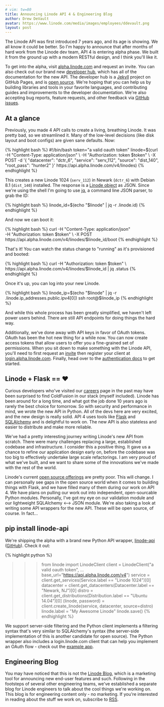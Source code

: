 ```yaml
---
# vim: tw=80
title: Announcing Linode API 4 & Engineering Blog
author: Drew DeVault
avatar: https://www.linode.com/media/images/employees/ddevault.png
layout: post
---
```


The Linode API was first introduced 7 years ago, and its age is showing. We
all know it could be better. So I'm happy to announce that after
months of hard work from the Linode dev team, API 4 is entering
alpha phase. We built it from the ground up with a modern
RESTful design, and I think you'll like it.

To get into the alpha, visit [alpha.linode.com](https://alpha.linode.com) and
request an invite. You can also check out our brand new [developer
hub](https://developers.linode.com), which has all of the documentation for the
new API. The developer hub is a [Jekyll](http://jekyllrb.com/) project on GitHub
Pages, and is [open source](https://github.com/Linode/developers). We're
hoping that you can help us by building libraries and tools in your favorite
languages, and contributing guides and improvements to the developer
documentation. We're also accepting bug reports, feature requests, and other
feedback via
[GitHub issues](https://github.com/Linode/developers/issues).

## At a glance

Previously, you made 4 API calls to create a living, breathing Linode. It was
pretty bad, so we streamlined it. Many of the low-level decisions
(like disk layout and boot configs) are given sane defaults. Now:

<div id="curl-example">
{% highlight bash %}
#!/bin/bash
token="a valid oauth token"
linode=$(curl -H "Content-Type: application/json" \
    -H "Authorization: token $token" \
    -X POST -d '{
        "datacenter": "dctr_6",
        "service": "serv_112",
        "source": "dist_140",
        "root_pass": "hunter2"
    }' https://api.alpha.linode.com/v4/linodes)
{% endhighlight %}
</div>

<script>
var password = Math.random().toString(36).slice(-8);
password += Math.random().toString(36).slice(-8);
var html = document.getElementById('curl-example').innerHTML;
html = html.replace("hunter2", password);
document.getElementById('curl-example').innerHTML = html;
</script>

This creates a new Linode 1024 (`serv_112`) in Newark (`dctr_6`) with Debian 8.1
(`dist_140`) installed. The response is a [Linode
object](http://developers.linode.com/reference/#object-linodes)
as JSON. Since we're using the shell I'm going to use
[jq](https://stedolan.github.io/jq/), a command line JSON parser, to grab the ID:

{% highlight bash %}
linode_id=$(echo "$linode" | jq -r .linode.id)
{% endhighlight %}

And now we can boot it:

{% highlight bash %}
curl -H "Content-Type: application/json" \
    -H "Authorization: token $token" \
    -X POST https://api.alpha.linode.com/v4/linodes/$linode_id/boot
{% endhighlight %}

That's it! You can watch the status change to "running" as it's provisioned and
booted:

{% highlight bash %}
curl -H "Authorization: token $token" \
    https://api.alpha.linode.com/v4/linodes/$linode_id | jq .status
{% endhighlight %}

Once it's up, you can log into your new Linode.

{% highlight bash %}
linode_ip=$(echo "$linode" | jq -r .linode.ip_addresses.public.ipv4[0])
ssh root@$linode_ip
{% endhighlight %}

And while this whole process has been greatly simplified, we
haven't left power users behind. There are still API endpoints for doing
things the hard way.

Additionally, we've done away with API keys in favor of OAuth tokens. OAuth has
been the hot new thing for a while now. You can now create access tokens that
allow users to offer you a fine-grained set of permissions.
When you sit down to make something with the Linode API, you'll need to first
request an [invite](https://alpha.linode.com) then register your client at [login.alpha.linode.com](https://login.alpha.linode.com).
Finally, head over to the [authentication docs](https://developers.linode.com/reference/#authentication)
to get started.

## Linode + Flask == ❤️

Curious developers who've visited our [careers](https://linode.com/careers) page
in the past may have been surprised to find ColdFusion in our stack (myself
included). Linode has been around for a long time, and what got the job done
10 years ago is rarely the best choice for tomorrow. So with security and
performance in mind, we wrote the new API in Python. All of the devs here
are very excited, and the new design is really solid. API 4
uses tools like [Flask](http://flask.pocoo.org/) and [SQLAlchemy](http://www.sqlalchemy.org/)
and is delightful to work on. The new API is also stateless and easier to distribute and make
more reliable.

We've had a pretty interesting journey writing Linode's new API from scratch.
There were many challenges replacing a large, established codebase and infrastructure.
I consider this a positive thing. It gave us a chance to refine our application design
early on, before the codebase was too big to effectively undertake large scale
refactorings. I am very proud of what we've built, and we want to
share some of the innovations we've made with the rest of the world.

Linode's current [open source offerings](https://github.com/Linode) are pretty
poor. This will change. I can personally see gaps in the open source
world when it comes to building things with Flask, and we have filled many of
them during our work on API 4. We have plans on pulling our work out into
independent, open-sourcable Python modules. Personally, I've got my eye on our validation
module and our lightweight SQLAlchemy ⟷ JSON module. We're also taking a look at
writing some API wrappers for the new API. These will be open source, of course.
In fact...

## pip install linode-api

We're shipping the alpha with a brand new Python API wrapper,
[linode-api](https://warehouse.python.org/project/linode-api/)
([GitHub](https://github.com/Linode/python-api)). Check it out:

{% highlight python %}
>>> from linode import LinodeClient
>>> client = LinodeClient("a valid oauth token",
...     base_url="https://api.alpha.linode.com/v4")
>>> service = client.get_services(Service.label == "Linode 1024")[0]
>>> datacenter = client.get_datacenters(Datacenter.label == "Newark, NJ")[0]
>>> distro = client.get_distributions(Distribution.label == "Ubuntu 14.04")[0]
>>> (linode, password) = client.create_linode(service, datacenter, source=distro)
>>> linode.label = "My Awesome Linode"
>>> linode.save()
{% endhighlight %}

We support server-side filtering and the Python client implements a filtering
syntax that's very similar to SQLAlchemy's syntax (the server-side
implementation of this is another candidate for open source). The Python
wrapper also includes a login.linode.com client that can help you implement an
OAuth flow - check out the [example
app](https://github.com/Linode/python-api/tree/master/examples/oauth-flow).

## Engineering Blog

You may have noticed that this is not the [Linode Blog](https://blog.linode.com/),
which is a marketing tool for announcing new end-user features and such.
Following in the footsteps of several other engineering teams, we've established
a separate blog for Linode engineers to talk about the cool things we're
working on. This blog is for engineering content only - no marketing. If you're
interested in reading about the stuff we work on, subscribe to
[RSS](http://localhost:4000/feed.xml).

